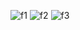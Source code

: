 ![f1](https://user-images.githubusercontent.com/86370900/199801499-fad4d2f5-0346-46bb-ab14-0fff0278e0a1.PNG)
![f2](https://user-images.githubusercontent.com/86370900/199801980-9143b813-ea28-46c0-8704-2fcef24cae42.PNG)
![f3](https://user-images.githubusercontent.com/86370900/199801986-58a84faf-c1a3-4bd7-8b35-6c5dabece21b.PNG)

